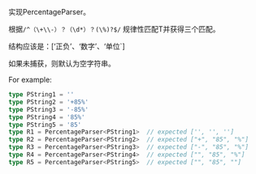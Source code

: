 实现PercentageParser<T extends string>。

根据`/^（\+\\-）？（\d*）？(\%)?$/` 规律性匹配T并获得三个匹配。



结构应该是：[‘正负’、‘数字’、‘单位`]

如果未捕获，则默认为空字符串。

For example:
```ts
type PString1 = ''
type PString2 = '+85%'
type PString3 = '-85%'
type PString4 = '85%'
type PString5 = '85'
type R1 = PercentageParser<PString1>  // expected ['', '', '']
type R2 = PercentageParser<PString2>  // expected ["+", "85", "%"]
type R3 = PercentageParser<PString3>  // expected ["-", "85", "%"]
type R4 = PercentageParser<PString4>  // expected ["", "85", "%"]
type R5 = PercentageParser<PString5>  // expected ["", "85", ""]
```